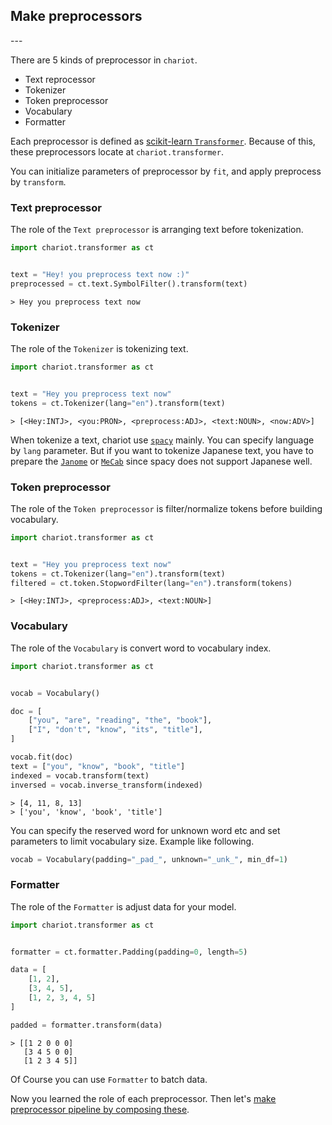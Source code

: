 <h2 id="title">Make preprocessors</h2>
---

There are 5 kinds of preprocessor in `chariot`.

* Text reprocessor
* Tokenizer
* Token preprocessor
* Vocabulary
* Formatter

Each preprocessor is defined as [scikit-learn `Transformer`](http://scikit-learn.org/stable/modules/generated/sklearn.base.TransformerMixin.html). Because of this, these preprocessors locate at `chariot.transformer`.

You can initialize parameters of preprocessor by `fit`, and apply preprocess by `transform`.

### Text preprocessor

The role of the `Text preprocessor` is arranging text before tokenization.

```py
import chariot.transformer as ct


text = "Hey! you preprocess text now :)"
preprocessed = ct.text.SymbolFilter().transform(text)
```

```
> Hey you preprocess text now
```

### Tokenizer

The role of the `Tokenizer` is tokenizing text.

```py
import chariot.transformer as ct


text = "Hey you preprocess text now"
tokens = ct.Tokenizer(lang="en").transform(text)
```

```
> [<Hey:INTJ>, <you:PRON>, <preprocess:ADJ>, <text:NOUN>, <now:ADV>]
```


When tokenize a text, chariot use [`spacy`](https://github.com/explosion/spaCy) mainly. You can specify language by `lang` parameter. But if you want to tokenize Japanese text, you have to prepare the [`Janome`](http://mocobeta.github.io/janome/) or [`MeCab`](http://taku910.github.io/mecab/) since spacy does not support Japanese well.

### Token preprocessor

The role of the `Token preprocessor` is filter/normalize tokens before building vocabulary.

```py
import chariot.transformer as ct


text = "Hey you preprocess text now"
tokens = ct.Tokenizer(lang="en").transform(text)
filtered = ct.token.StopwordFilter(lang="en").transform(tokens)
```

```
> [<Hey:INTJ>, <preprocess:ADJ>, <text:NOUN>]
```

### Vocabulary

The role of the `Vocabulary` is convert word to vocabulary index.

```py
import chariot.transformer as ct


vocab = Vocabulary()

doc = [
    ["you", "are", "reading", "the", "book"],
    ["I", "don't", "know", "its", "title"],
]

vocab.fit(doc)
text = ["you", "know", "book", "title"]
indexed = vocab.transform(text)
inversed = vocab.inverse_transform(indexed)
```

```
> [4, 11, 8, 13]
> ['you', 'know', 'book', 'title']
```

You can specify the reserved word for unknown word etc and set parameters to limit vocabulary size. Example like following.

```py
vocab = Vocabulary(padding="_pad_", unknown="_unk_", min_df=1)
```

### Formatter

The role of the `Formatter` is adjust data for your model.

```py
import chariot.transformer as ct


formatter = ct.formatter.Padding(padding=0, length=5)

data = [
    [1, 2],
    [3, 4, 5],
    [1, 2, 3, 4, 5]
]

padded = formatter.transform(data)
```

```
> [[1 2 0 0 0]
   [3 4 5 0 0]
   [1 2 3 4 5]]
```

Of Course you can use `Formatter` to batch data.


Now you learned the role of each preprocessor. Then let's [make preprocessor pipeline by composing these](./make_pipeline.md).
